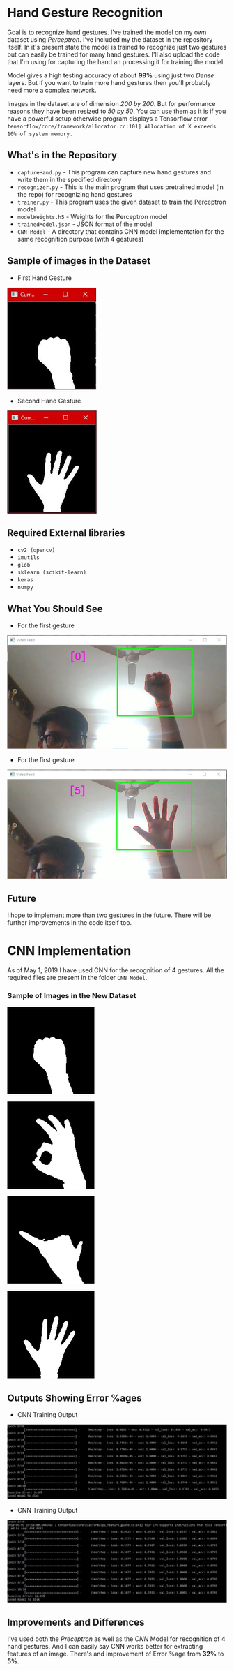 # Hand Gesture Recognition

Goal is to recognize hand gestures. I've trained the model on my own dataset using *Perceptron*. I've included my the dataset in the repository itself. In it's present state the model is trained to recognize just two gestures but can easily be trained for many hand gestures.
I'll also upload the code that I'm using for capturing the hand an processing it for training the model.

Model gives a high testing accuracy of about **99%** using just two *Dense* layers. But if you want to train more hand gestures then you'll probably need more a complex network.

Images in the dataset are of dimension *200 by 200*. But for performance reasons they have been resized to *50 by 50*. You can use them as it is if you have a powerful setup otherwise program displays a Tensorflow error 
`tensorflow/core/framework/allocator.cc:101] Allocation of X exceeds 10% of system memory.`

## What's in the Repository

* `captureHand.py` - This program can capture new hand gestures and write them in the specified directory
* `recognizer.py` - This is the main program that uses pretrained model (in the repo) for recognizing hand gestures
* `trainer.py` - This program uses the given dataset to train the Perceptron model
* `modelWeights.h5` - Weights for the Perceptron model
* `trainedModel.json` - JSON format of the model
* `CNN Model` - A directory that contains CNN model implementation for the same recognition purpose (with 4 gestures)

## Sample of images in the Dataset

* First Hand Gesture

![firstHandGesture.jpg](firstHandGesture.JPG)

* Second Hand Gesture

![secondHandGesture.jpg](secondHandGesture.JPG)

## Required External libraries

* `cv2 (opencv)`
* `imutils`
* `glob`
* `sklearn (scikit-learn)`
* `keras`
* `numpy`

## What You Should See

* For the first gesture

![output1.jpg](output1.jpg)

* For the first gesture

![output2.jpg](output2.jpg)

## Future

I hope to implement more than two gestures in the future. There will be further improvements in the code itself too.

# CNN Implementation

As of May 1, 2019 I have used CNN for the recognition of 4 gestures. All the required files are present in the folder `CNN Model`.

### Sample of Images in the New Dataset

![gesture0.jpg](CNN%20Model/gesture0.jpg)

![gesture1.jpg](CNN%20Model/gesture1.jpg)

![gesture2.jpg](CNN%20Model/gesture2.jpg)

![gesture5.jpg](CNN%20Model/gesture5.jpg)

## Outputs Showing Error %ages

* CNN Training Output

![CNNoutput.jpg](CNN%20Model/outputCNN.JPG)

* CNN Training Output

![PERCEPTRONoutput.jpg](CNN%20Model/outputPERCEPTRON.JPG)

## Improvements and Differences

I've used both the *Preceptron* as well as the *CNN* Model for recognition of 4 hand gestures. And I can easily say CNN works better for extracting features of an image. There's and improvement of Error %age from **32%** to **5%**.
